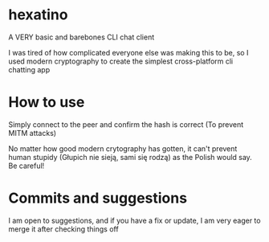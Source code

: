 # hexatino
A VERY basic and barebones CLI chat client

I was tired of how complicated everyone else was making this to be, so I used modern cryptography to create the simplest cross-platform cli chatting app

# How to use
Simply connect to the peer and confirm the hash is correct (To prevent MITM attacks)

No matter how good modern crytography has gotten, it can't prevent human stupidy (Głupich nie sieją, sami się rodzą) as the Polish would say. Be careful!

# Commits and suggestions
I am open to suggestions, and if you have a fix or update, I am very eager to merge it after checking things off

